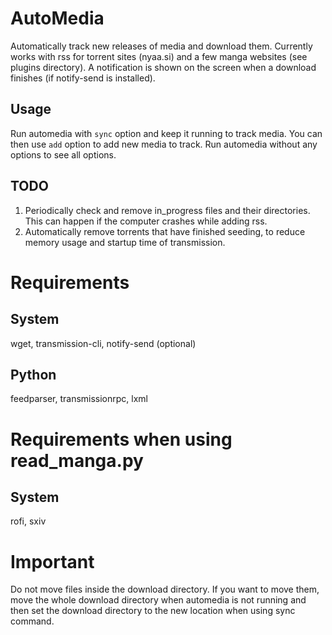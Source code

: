 # AutoMedia
Automatically track new releases of media and download them. Currently works with rss for torrent sites (nyaa.si) and a few manga websites (see plugins directory).
A notification is shown on the screen when a download finishes (if notify-send is installed).
## Usage
Run automedia with `sync` option and keep it running to track media. You can then use `add` option to add new media to track.
Run automedia without any options to see all options.
## TODO
1. Periodically check and remove in_progress files and their directories. This can happen if the computer crashes while adding rss.
2. Automatically remove torrents that have finished seeding, to reduce memory usage and startup time of transmission.
# Requirements
## System
wget, transmission-cli, notify-send (optional)
## Python
feedparser, transmissionrpc, lxml
# Requirements when using read_manga.py
## System
rofi, sxiv
# Important
Do not move files inside the download directory. If you want to move them, move the whole download directory
when automedia is not running and then set the download directory to the new location when using sync command.
